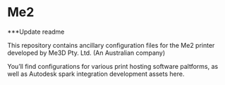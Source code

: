 # Me2

***Update readme

This repository contains ancillary configuration files for the Me2 printer developed by Me3D Pty. Ltd. (An Australian company)

You’ll find configurations for various print hosting software paltforms, as well as Autodesk spark integration development assets here.